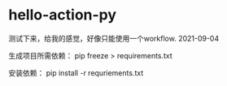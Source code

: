 # hello-action-py

测试下来，给我的感觉，好像只能使用一个workflow. 2021-09-04

生成项目所需依赖：
pip freeze > requirements.txt

安装依赖：
pip install -r requriements.txt
